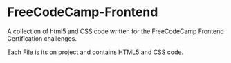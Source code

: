 # FreeCodeCamp-Frontend
A collection of html5 and CSS code written for the FreeCodeCamp Frontend Certification challenges.

Each File is its on project and contains HTML5 and CSS code.

